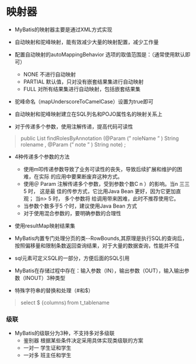 # 映射器

* MyBatis的映射器主要是通过XML方式实现
* 自动映射和驼峰映射，能有效减少大量的映射配置，减少工作量
* 配置自动映射的autoMappingBehavior 选项的取值范围是：（通常使用默认即可）
  * NONE 不进行自动映射
  * PARTIAL 默认值，只对没有嵌套结果集进行自动映射
  * FULL 对所有结果集进行自动映射，包括嵌套结果集

* 驼峰命名（mapUnderscoreToCamelCase）设置为true即可
* 自动映射和驼峰映射建立在SQL列名和POJO属性名的映射关系上
* 对于传递多个参数，使用注解传递，提高代码可读性

>public List<Role > findRolesByAnnotation (@Param (” roleName ” ) String rolename ,
>@Param (” note ” ) String note) ;

* 4种传递多个参数的方法
  * 使用m叩传递参数导致了业务可读性的丧失，导致后续扩展和维护的困难，在实际
    的应用中要果断废弃这种方式。
  * 使用＠ Param 注解传递多个参数，受到参数个数C n ）的影响。当n 三三5 时， 这是最
    佳的传参方式，它比用Java Bean 更好，因为它更加直观； 当n> 5 时， 多个参数将
    给调用带来困难，此时不推荐使用它。
  * 当参数个数多于5 个时，建议使用Java Bean 方式
  * 对于使用混合参数的，要明确参数的合理性

* 使用resultMap映射结果集
* MyBatis内置专门处理分页的类--RowBounds,其原理是执行SQL的查询后，按照偏移量和限制条数返回查询结果，对于大量的数据查询，性能并不佳

* sql元素可定义SQL的一部分，方便后面的SQL引用

* MyBatis在存储过程中存在：输入参数（IN），输出参数（OUT），输入输出参数（INOUT）3种类型

* 特殊字符串的替换和处理（#和$）

>select $ {columns｝from t_tablename

### 级联

* MyBatis的级联分为3种，不支持多对多级联
  * 鉴别器 根据某些条件决定采用具体实现类级联的方案
  * 一对一 学生证和学生
  * 一对多 班主任和学生